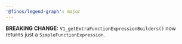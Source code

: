```yaml
---
'@finos/legend-graph': major
---
```


**BREAKING CHANGE:** `V1_getExtraFunctionExpressionBuilders()` now returns just a `SimpleFunctionExpression`.
